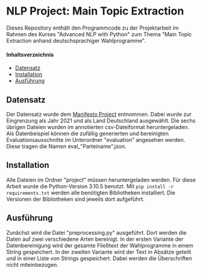 # NLP Project: Main Topic Extraction
Dieses Repository enthält den Programmcode zu der Projektarbeit im Rahmen des Kurses "Advanced NLP with Python" zum Thema "Main Topic Extraction anhand deutschsprachiger Wahlprogramme". 


#### Inhaltsverzeichnis
- [Datensatz](#data)
- [Installation](#installation)
- [Ausführung](#usage)


## Datensatz
Der Datensatz wurde dem [Manifesto Project](https://visuals.manifesto-project.wzb.eu/mpdb-shiny/cmp_dashboard_dataset/) entnommen. Dabei wurde zur Eingrenzung als Jahr 2021 und als Land Deutschland ausgewählt. Die sechs übrigen Dateien wurden im annotierten csv-Dateiformat heruntergeladen. 
Als Datenbeispiel können die zufällig generierten und bereinigten Evaluationsausschnitte im Unterordner "evaluation" angesehen werden. Diese tragen die Namen eval_"Parteiname".json. 

## Installation
Alle Dateien im Ordner "project" müssen heruntergeladen werden. 
Für diese Arbeit wurde die Python-Version 3.10.5 benutzt.
Mit `pip install -r requirements.txt` werden alle benötigten Bibliotheken installiert. Die Versionen der Bibliotheken sind jeweils dort aufgeführt. 

## Ausführung
Zunächst wird die Datei "preprocessing.py" ausgeführt. Dort werden die Daten auf zwei verschiedene Arten bereinigt. In der ersten Variante der Datenbereinigung wird der gesamte Fließtext der Wahlprogramme in einem String gespeichert. In der zweiten Variante wird der Text in Absätze geteilt und in einer Liste von Strings gespeichert. Dabei werden die Überschriften nicht miteinbezogen. 